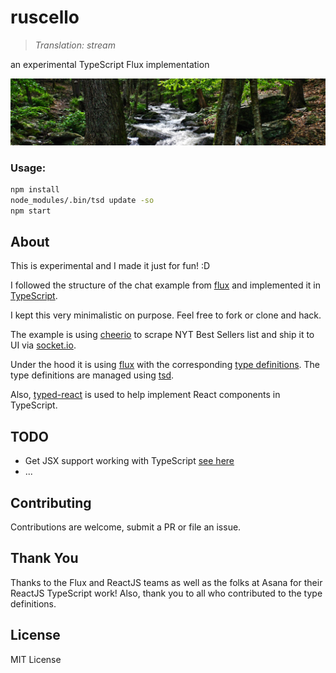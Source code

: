 ruscello
========

> _Translation: stream_

an experimental TypeScript Flux implementation

![stream](/stream.jpeg)

### Usage:
```bash
npm install
node_modules/.bin/tsd update -so
npm start
```

## About
This is experimental and I made it just for fun! :D

I followed the structure of the chat example from [flux](https://github.com/facebook/flux/tree/master/examples/flux-chat) and implemented it in [TypeScript](https://github.com/Microsoft/TypeScript).

I kept this very minimalistic on purpose. Feel free to fork or clone and hack.

The example is using [cheerio](https://github.com/cheeriojs/cheerio) to scrape NYT Best Sellers list and ship it to UI via [socket.io](https://github.com/Automattic/socket.io).

Under the hood it is using [flux](https://github.com/facebook/flux) with
the corresponding [type definitions](https://github.com/borisyankov/DefinitelyTyped/tree/master/flux). The type definitions are managed using [tsd](https://github.com/DefinitelyTyped/tsd).

Also, [typed-react](https://github.com/Asana/typed-react) is used to help implement React components
in TypeScript.

## TODO
* Get JSX support working with TypeScript [see here](https://github.com/facebook/react/issues/759)
* ...

## Contributing
Contributions are welcome, submit a PR or file an issue.

## Thank You
Thanks to the Flux and ReactJS teams as well as the folks at Asana for their ReactJS TypeScript work! Also, thank you to all who contributed to the type definitions.

## License
MIT License
